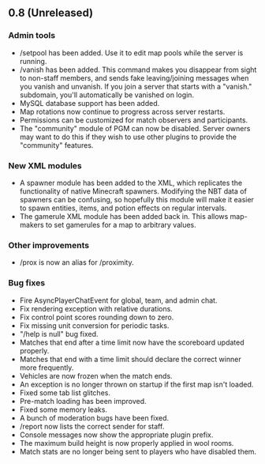 ## 0.8 (Unreleased)

### Admin tools
- /setpool has been added. Use it to edit map pools while the server is running.
- /vanish has been added. This command makes you disappear from sight to non-staff members, and sends fake leaving/joining messages when you vanish and unvanish. If you join a server that starts with a "vanish." subdomain, you'll automatically be vanished on login.
- MySQL database support has been added.
- Map rotations now continue to progress across server restarts.
- Permissions can be customized for match observers and participants.
- The "community" module of PGM can now be disabled. Server owners may want to do this if they wish to use other plugins to provide the "community" features.

### New XML modules
- A spawner module has been added to the XML, which replicates the functionality of native Minecraft spawners. Modifying the NBT data of spawners can be confusing, so hopefully this module will make it easier to spawn entities, items, and potion effects on regular intervals.
- The gamerule XML module has been added back in. This allows map-makers to set gamerules for a map to arbitrary values.

### Other improvements
- /prox is now an alias for /proximity.

### Bug fixes
- Fire AsyncPlayerChatEvent for global, team, and admin chat.
- Fix rendering exception with relative durations.
- Fix control point scores rounding down to zero.
- Fix missing unit conversion for periodic tasks.
- "/help is null" bug fixed.
- Matches that end after a time limit now have the scoreboard updated properly.
- Matches that end with a time limit should declare the correct winner more frequently.
- Vehicles are now frozen when the match ends.
- An exception is no longer thrown on startup if the first map isn't loaded.
- Fixed some tab list glitches.
- Pre-match loading has been improved.
- Fixed some memory leaks.
- A bunch of moderation bugs have been fixed.
- /report now lists the correct sender for staff.
- Console messages now show the appropriate plugin prefix.
- The maximum build height is now properly applied in wool rooms.
- Match stats are no longer being sent to players who have disabled them.